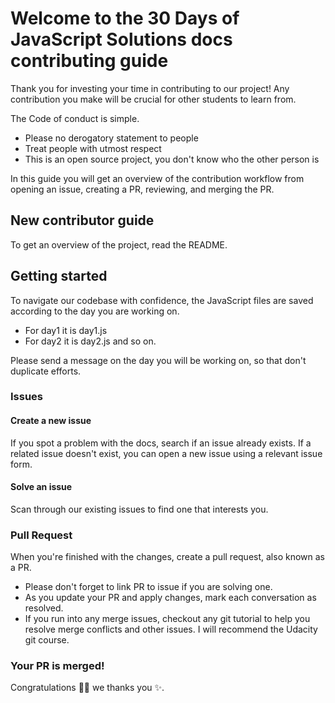 # Welcome to the 30 Days of JavaScript Solutions docs contributing guide

Thank you for investing your time in contributing to our project! Any contribution you make will be crucial for other students to learn from.

The Code of conduct is simple.

- Please no derogatory statement to people
- Treat people with utmost respect
- This is an open source project, you don't know who the other person is

In this guide you will get an overview of the contribution workflow from opening an issue, creating a PR, reviewing, and merging the PR.

## New contributor guide

To get an overview of the project, read the README.

## Getting started

To navigate our codebase with confidence, the JavaScript files are saved according to the day you are working on.

- For day1 it is day1.js
- For day2 it is day2.js and so on.

Please send a message on the day you will be working on, so that don't duplicate efforts.

### Issues

#### Create a new issue

If you spot a problem with the docs, search if an issue already exists. If a related issue doesn't exist, you can open a new issue using a relevant issue form.

#### Solve an issue

Scan through our existing issues to find one that interests you.

### Pull Request

When you're finished with the changes, create a pull request, also known as a PR.

- Please don't forget to link PR to issue if you are solving one.
- As you update your PR and apply changes, mark each conversation as resolved.
- If you run into any merge issues, checkout any git tutorial to help you resolve merge conflicts and other issues. I will recommend the Udacity git course.

### Your PR is merged!

Congratulations 🎉🎉 we thanks you ✨.
